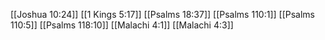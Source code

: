 [[Joshua 10:24]]
[[1 Kings 5:17]]
[[Psalms 18:37]]
[[Psalms 110:1]]
[[Psalms 110:5]]
[[Psalms 118:10]]
[[Malachi 4:1]]
[[Malachi 4:3]]
